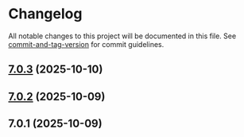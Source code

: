 # Changelog

All notable changes to this project will be documented in this file. See [commit-and-tag-version](https://github.com/absolute-version/commit-and-tag-version) for commit guidelines.

## [7.0.3](https://github.com/Cap-go/capacitor-sim/compare/7.0.2...7.0.3) (2025-10-10)

## [7.0.2](https://github.com/Cap-go/capacitor-sim/compare/7.0.1...7.0.2) (2025-10-09)

## 7.0.1 (2025-10-09)
